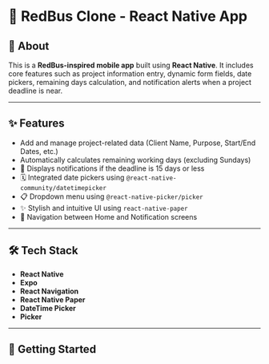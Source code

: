 # 🚌 RedBus Clone - React Native App

## 📱 About
This is a **RedBus-inspired mobile app** built using **React Native**. It includes core features such as project information entry, dynamic form fields, date pickers, remaining days calculation, and notification alerts when a project deadline is near.

---

## ✨ Features

- Add and manage project-related data (Client Name, Purpose, Start/End Dates, etc.)
- Automatically calculates remaining working days (excluding Sundays)
- 🔔 Displays notifications if the deadline is 15 days or less
- 🗓️ Integrated date pickers using `@react-native-community/datetimepicker`
- 📋 Dropdown menu using `@react-native-picker/picker`
- ✨ Stylish and intuitive UI using `react-native-paper`
- 🧭 Navigation between Home and Notification screens

---

## 🛠️ Tech Stack

- **React Native**
- **Expo**
- **React Navigation**
- **React Native Paper**
- **DateTime Picker**
- **Picker**

---

## 🚀 Getting Started


